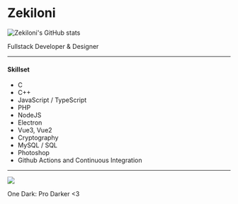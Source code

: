 # Zekiloni

![Zekiloni's GitHub stats](https://github-readme-stats.vercel.app/api?username=Zekiloni&show_icons=true&theme=tokyonight)


Fullstack Developer & Designer

---

#### **Skillset**

* C
* C++
* JavaScript / TypeScript
* PHP
* NodeJS
* Electron
* Vue3, Vue2
* Cryptography
* MySQL / SQL
* Photoshop
* Github Actions and Continuous Integration

---

![](https://komarev.com/ghpvc/?username=Zekiloni)

One Dark: Pro Darker <3
